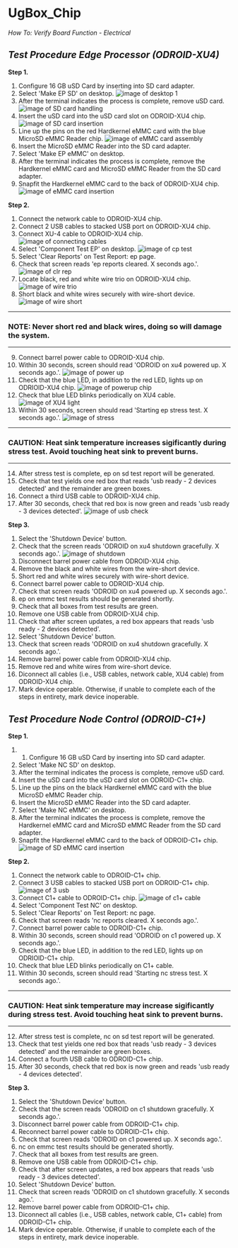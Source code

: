 # UgBox_Chip
*How To: Verify Board Function - Electrical*

## ***Test Procedure Edge Processor (ODROID-XU4)***

**Step 1.**
1. Configure 16 GB uSD Card by inserting into SD card adapter.
1. Select 'Make EP SD' on desktop.
![image of desktop 1](https://github.com/JordanFleming/UgBox_Chip/blob/master/Make_EP_SD.png?raw=true)
1. After the terminal indicates the process is complete, remove uSD card.
![image of SD card handling](https://github.com/JordanFleming/UgBox_Chip/blob/master/SD_Card.png?raw=true)
1. Insert the uSD card into the uSD card slot on ODROID-XU4 chip.
![image of SD card insertion](https://github.com/JordanFleming/UgBox_Chip/blob/master/SD_Insert.png?raw=true)
1. Line up the pins on the red Hardkernel eMMC card with the blue MicroSD eMMC Reader chip.
![image of eMMC card assembly](https://github.com/JordanFleming/UgBox_Chip/blob/master/eMMC_Chip.png?raw=true)
1. Insert the MicroSD eMMC Reader into the SD card adapter.
1. Select 'Make EP eMMC' on desktop.
1. After the terminal indicates the process is complete, remove the Hardkernel eMMC card and MicroSD eMMC Reader from the SD card adapter.
1. Snapfit the Hardkernel eMMC card to the back of ODROID-XU4 chip.
![image of eMMC card insertion](https://github.com/JordanFleming/UgBox_Chip/blob/master/eMMC_Insert.png?raw=true)

**Step 2.**
1. Connect the network cable to ODROID-XU4 chip.
1. Connect 2 USB cables to stacked USB port on ODROID-XU4 chip.
1. Connect XU-4 cable to ODROID-XU4 chip.
![image of connecting cables](https://github.com/JordanFleming/UgBox_Chip/blob/master/Plug_in_Cables.png?raw=true)
1. Select 'Component Test EP' on desktop.
![image of cp test](https://github.com/JordanFleming/UgBox_Chip/blob/master/CP_test_select.png?raw=true)
1. Select 'Clear Reports' on Test Report: ep page.
1. Check that screen reads 'ep reports cleared. X seconds ago.'.
![image of clr rep](https://github.com/JordanFleming/UgBox_Chip/blob/master/Clear_Reports.png?raw=true)
1. Locate black, red and white wire trio on ODROID-XU4 chip.
![image of wire trio](https://github.com/JordanFleming/UgBox_Chip/blob/master/Edge_Processor_Images/trio_wires.png?raw=true)
1. Short black and white wires securely with wire-short device.
![image of wire short](https://github.com/JordanFleming/UgBox_Chip/blob/master/Short_wires.png?raw=true)

***
### **NOTE: Never short red and black wires, doing so will damage the system.**
***

9. Connect barrel power cable to ODROID-XU4 chip.
1. Within 30 seconds, screen should read 'ODROID on xu4 powered up. X seconds ago.'.
![image of power up](https://github.com/JordanFleming/UgBox_Chip/blob/master/Power_insert.png?raw=true)
1. Check that the blue LED, in addition to the red LED, lights up on ODRIOID-XU4 chip.
![image of powerup chip](https://github.com/JordanFleming/UgBox_Chip/blob/master/blueandred_powerup.png?raw=true)
1. Check that blue LED blinks periodically on XU4 cable.
![image of XU4 light](https://github.com/JordanFleming/UgBox_Chip/blob/master/XU4_Cable.png?raw=true)
1. Within 30 seconds, screen should read 'Starting ep stress test. X seconds ago.'.
![image of stress](https://github.com/JordanFleming/UgBox_Chip/blob/master/stress_test.png?raw=true)

***
### **CAUTION: Heat sink temperature increases sigificantly during stress test. Avoid touching heat sink to prevent burns.**
***

14. After stress test is complete, ep on sd test report will be generated.
1. Check that test yields one red box that reads 'usb ready - 2 devices detected' and the remainder are green boxes.
1. Connect a third USB cable to ODROID-XU4 chip.
1. After 30 seconds, check that red box is now green and reads 'usb ready - 3 devices detected'.
![image of usb check](https://github.com/JordanFleming/UgBox_Chip/blob/master/USB_check.png?raw=true)

**Step 3.**
1. Select the 'Shutdown Device' button.
1. Check that the screen reads 'ODROID on xu4 shutdown gracefully. X seconds ago.'.
![image of shutdown](https://github.com/JordanFleming/UgBox_Chip/blob/master/Shutdown.png?raw=true)
1. Disconnect barrel power cable from ODROID-XU4 chip.
1. Remove the black and white wires from the wire-short device.
1. Short red and white wires securely with wire-short device.
1. Connect barrel power cable to ODROID-XU4 chip.
1. Check that screen reads 'ODROID on xu4 powered up. X seconds ago.'.
1. ep on emmc test results should be generated shortly.
1. Check that all boxes from test results are green.
1. Remove one USB cable from ODROID-XU4 chip.
1. Check that after screen updates, a red box appears that reads 'usb ready - 2 devices detected'.
1. Select 'Shutdown Device' button.
1. Check that screen reads 'ODROID on xu4 shutdown gracefully. X seconds ago.'.
1. Remove barrel power cable from ODROID-XU4 chip.
1. Remove red and white wires from wire-short device.
1. Diconnect all cables (i.e., USB cables, network cable, XU4 cable) from ODROID-XU4 chip.
1. Mark device operable. Otherwise, if unable to complete each of the steps in entirety, mark device inoperable.


## ***Test Procedure Node Control (ODROID-C1+)***


**Step 1.**
1. 1. Configure 16 GB uSD Card by inserting into SD card adapter.
1. Select 'Make NC SD' on desktop.
1. After the terminal indicates the process is complete, remove uSD card.
1. Insert the uSD card into the uSD card slot on ODROID-C1+ chip.
1. Line up the pins on the black Hardkernel eMMC card with the blue MicroSD eMMC Reader chip.
1. Insert the MicroSD eMMC Reader into the SD card adapter.
1. Select 'Make NC eMMC' on desktop.
1. After the terminal indicates the process is complete, remove the Hardkernel eMMC card and MicroSD eMMC Reader from the SD card adapter.
1. Snapfit the Hardkernel eMMC card to the back of ODROID-C1+ chip.
![image of SD eMMC card insertion](https://github.com/JordanFleming/UgBox_Chip/blob/master/Edge_Processor_Images/c1+_SD_eMMC_insertion.png?raw=true)

**Step 2.**
1. Connect the network cable to ODROID-C1+ chip.
1. Connect 3 USB cables to stacked USB port on ODROID-C1+ chip.
![image of 3 usb](https://github.com/JordanFleming/UgBox_Chip/blob/master/Edge_Processor_Images/USB_3%3E4.png?raw=true)
1. Connect C1+ cable to ODROID-C1+ chip.
![image of c1+ cable](https://github.com/JordanFleming/UgBox_Chip/blob/master/Edge_Processor_Images/C1+.png?raw=true)
1. Select 'Component Test NC' on desktop.
1. Select 'Clear Reports' on Test Report: nc page.
1. Check that screen reads 'nc reports cleared. X seconds ago.'.
1. Connect barrel power cable to ODROID-C1+ chip.
1. Within 30 seconds, screen should read 'ODROID on c1 powered up. X seconds ago.'.
1. Check that the blue LED, in addition to the red LED, lights up on ODRIOID-C1+ chip.
1. Check that blue LED blinks periodically on C1+ cable.
1. Within 30 seconds, screen should read 'Starting nc stress test. X seconds ago.'.

***
### **CAUTION: Heat sink temperature may increase sigificantly during stress test. Avoid touching heat sink to prevent burns.**
***

12. After stress test is complete, nc on sd test report will be generated.
1. Check that test yields one red box that reads 'usb ready - 3 devices detected' and the remainder are green boxes.
1. Connect a fourth USB cable to ODROID-C1+ chip.
1. After 30 seconds, check that red box is now green and reads 'usb ready - 4 devices detected'.

**Step 3.**
1. Select the 'Shutdown Device' button.
1. Check that the screen reads 'ODROID on c1 shutdown gracefully. X seconds ago.'.
1. Disconnect barrel power cable from ODROID-C1+ chip.
1. Reconnect barrel power cable to ODROID-C1+ chip.
1. Check that screen reads 'ODROID on c1 powered up. X seconds ago.'.
1. nc on emmc test results should be generated shortly.
1. Check that all boxes from test results are green.
1. Remove one USB cable from ODROID-C1+ chip.
1. Check that after screen updates, a red box appears that reads 'usb ready - 3 devices detected'.
1. Select 'Shutdown Device' button.
1. Check that screen reads 'ODROID on c1 shutdown gracefully. X seconds ago.'.
1. Remove barrel power cable from ODROID-C1+ chip.
1. Diconnect all cables (i.e., USB cables, network cable, C1+ cable) from ODROID-C1+ chip.
1. Mark device operable. Otherwise, if unable to complete each of the steps in entirety, mark device inoperable.
